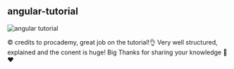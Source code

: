 ## angular-tutorial

![angular tutorial](https://user-images.githubusercontent.com/93710089/218281400-351af66e-2e75-4653-8387-c1a4bfd591a0.JPG)

:copyright: credits to procademy, great job on the tutorial!:ok_hand:
Very well structured, explained and the conent is huge! Big Thanks for sharing your knowledge :pray: :heart:
